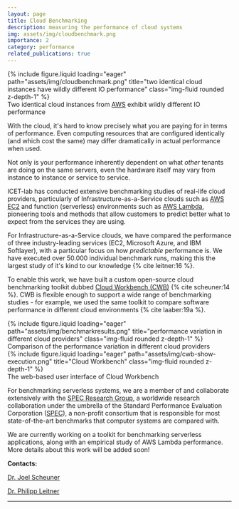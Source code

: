 ```yaml
---
layout: page
title: Cloud Benchmarking
description: measuring the performance of cloud systems
img: assets/img/cloudbenchmark.png
importance: 2
category: performance
related_publications: true
---
```


<div class="row align-items-center">
    <div class="col-sm-5 mt-3 mt-md-0">
        {% include figure.liquid loading="eager" path="assets/img/cloudbenchmark.png" title="two identical cloud instances have wildly different IO performance" class="img-fluid rounded z-depth-1" %}
        <div class="caption">
            Two identical cloud instances from <a href="https://aws.amazon.com">AWS</a> exhibit wildly different IO performance
        </div>
    </div>
    <div class="col-sm-7 mt-3 mt-md-0">
        <p>With the cloud, it's hard to know precisely what you are paying for in terms of performance. Even computing resources that are configured identically (and which cost the same) may differ dramatically in actual performance when used.</p>
        <p>Not only is your performance inherently dependent on what <i>other</i> tenants are doing on the same servers, even the hardware itself may vary from instance to instance or service to service.</p>
        <p>ICET-lab has conducted extensive benchmarking studies of real-life cloud providers, particularly of Infrastructure-as-a-Service clouds such as <a href="https://aws.amazon.com/pm/ec2/">AWS EC2</a> and function (serverless) environments such as <a href="https://aws.amazon.com/pm/lambda">AWS Lambda</a>, pioneering tools and methods that allow customers to predict better what to expect from the services they are using.</p>
    </div>
</div>

<div class="row align-items-center">
    <div class="col-sm-7 mt-3 mt-md-0">
        <p>For Infrastructure-as-a-Service clouds, we have compared the performance of three industry-leading services (EC2, Microsoft Azure, and IBM Softlayer), with a particular focus on how <i>predictable</i> performance is. We have executed over 50.000 individual benchmark runs, making this the largest study of it's kind to our knowledge {% cite leitner:16 %}.</p>
        <p>To enable this work, we have built a custom open-source cloud benchmarking toolkit dubbed <a href="https://github.com/sealuzh/cloud-workbench">Cloud Workbench (CWB)</a> {% cite scheuner:14 %}. CWB is flexible enough to support a wide range of benchmarking studies - for example, we used the same toolkit to compare software performance in different cloud environments {% cite laaber:19a %}.</p>
    </div>
    <div class="col-sm-5 mt-3 mt-md-0">
        {% include figure.liquid loading="eager" path="assets/img/benchmarkresults.png" title="performance variation in different cloud providers" class="img-fluid rounded z-depth-1" %}
        <div class="caption">
            Comparison of the performance variation in different cloud providers
        </div>
    </div>    
</div>

<div class="container">
    <div class="row align-items-center">
        <div class="col-sm-8 offset-sm-2">
            {% include figure.liquid loading="eager" path="assets/img/cwb-show-execution.png" title="Cloud Workbench" class="img-fluid rounded z-depth-1" %}
        <div class="caption">
            The web-based user interface of Cloud Workbench
        </div>
    </div>
</div>

For benchmarking serverless systems, we are a member of and collaborate extensively with the [SPEC Research Group](https://research.spec.org), a worldwide research collaboration under the umbrella of the  Standard Performance Evaluation Corporation ([SPEC](https://spec.org)), a non-profit consortium that is responsible for most state-of-the-art benchmarks that computer systems are compared with.

We are currently working on a toolkit for benchmarking serverless applications, along with an empirical study of AWS Lambda performance. More details about this work will be added soon!

**Contacts:**

[Dr. Joel Scheuner](https://joelscheuner.com)

[Dr. Philipp Leitner](http://philippleitner.net)

---